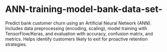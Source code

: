 # ANN-training-model-bank-data-set-
Predict bank customer churn using an Artificial Neural Network (ANN). Includes data preprocessing (encoding, scaling), model training with TensorFlow/Keras, and evaluation with accuracy, confusion matrix, and metrics. Helps identify customers likely to exit for proactive retention strategies.
